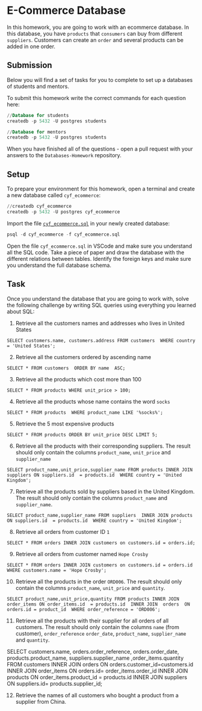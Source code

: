 # E-Commerce Database

In this homework, you are going to work with an ecommerce database. In this database, you have `products` that `consumers` can buy from different `suppliers`. Customers can create an `order` and several products can be added in one order.

## Submission

Below you will find a set of tasks for you to complete to set up a databases of students and mentors.

To submit this homework write the correct commands for each question here:

```sql
//Database for students
createdb -p 5432 -U postgres students

//Database for mentors
createdb -p 5432 -U postgres students
```

When you have finished all of the questions - open a pull request with your answers to the `Databases-Homework` repository.

## Setup

To prepare your environment for this homework, open a terminal and create a new database called `cyf_ecommerce`:

```sql
//createdb cyf_ecommerce
createdb -p 5432 -U postgres cyf_ecommerce
```

Import the file [`cyf_ecommerce.sql`](./cyf_ecommerce.sql) in your newly created database:

```sql
psql -d cyf_ecommerce -f cyf_ecommerce.sql
```

Open the file `cyf_ecommerce.sql` in VSCode and make sure you understand all the SQL code. Take a piece of paper and draw the database with the different relations between tables. Identify the foreign keys and make sure you understand the full database schema.

## Task

Once you understand the database that you are going to work with, solve the following challenge by writing SQL queries using everything you learned about SQL:

1. Retrieve all the customers names and addresses who lives in United States

`SELECT customers.name, customers.address FROM customers  WHERE country = 'United States';`

2. Retrieve all the customers ordered by ascending name

`SELECT * FROM customers  ORDER BY name  ASC;`

3. Retrieve all the products which cost more than 100

`SELECT * FROM products WHERE unit_price > 100;`

4. Retrieve all the products whose name contains the word `socks`

`SELECT * FROM products  WHERE product_name LIKE '%socks%';`

5. Retrieve the 5 most expensive products

`SELECT * FROM products ORDER BY unit_price DESC LIMIT 5;`

6. Retrieve all the products with their corresponding suppliers. The result should only contain the columns `product_name`, `unit_price` and `supplier_name`

`SELECT product_name,unit_price,supplier_name FROM products INNER JOIN suppliers ON suppliers.id  = products.id  WHERE country = 'United Kingdom';`

7. Retrieve all the products sold by suppliers based in the United Kingdom. The result should only contain the columns `product_name` and `supplier_name`.

`SELECT product_name,supplier_name FROM suppliers  INNER JOIN products ON suppliers.id  = products.id  WHERE country = 'United Kingdom';`

8. Retrieve all orders from customer ID `1`

`SELECT * FROM orders INNER JOIN customers on customers.id = orders.id;`

9. Retrieve all orders from customer named `Hope Crosby`

`SELECT * FROM orders INNER JOIN customers on customers.id = orders.id WHERE customers.name = 'Hope Crosby';`

10. Retrieve all the products in the order `ORD006`. The result should only contain the columns `product_name`, `unit_price` and `quantity`.

`SELECT product_name,unit_price,quantity FROM products INNER JOIN order_items ON order_items.id  = products.id  INNER JOIN  orders  ON orders.id = product_id  WHERE order_reference = 'ORD006';`

11. Retrieve all the products with their supplier for all orders of all customers. The result should only contain the columns `name` (from customer), `order_reference` `order_date`, `product_name`, `supplier_name` and `quantity`.

SELECT customers.name, orders.order_reference, orders.order_date, products.product_name, suppliers.supplier_name ,order_items.quantity FROM customers INNER JOIN orders ON orders.customer_id=customers.id INNER JOIN order_items ON orders.id= order_items.order_id INNER JOIN products ON order_items.product_id = products.id INNER JOIN suppliers ON suppliers.id= products.supplier_id;

12. Retrieve the names of all customers who bought a product from a supplier from China.
